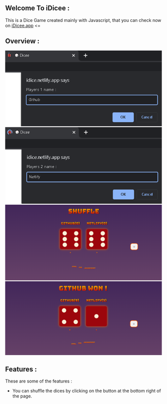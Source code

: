 ## Welcome To iDicee :

This is a Dice Game created mainly with Javascript, that you can check now on [iDicee.app](https://idice.netlify.app/) <=

## Overview :

![](images/1.png)
![](images/2.png)
![](images/3.png)
![](images/4.png)

## Features :

These are some of the features :

- You can shuffle the dices by clicking on the button at the bottom right of the page.
